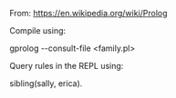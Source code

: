 
From: https://en.wikipedia.org/wiki/Prolog

Compile using:

gprolog --consult-file <family.pl>

Query rules in the REPL using:

sibling(sally, erica).
